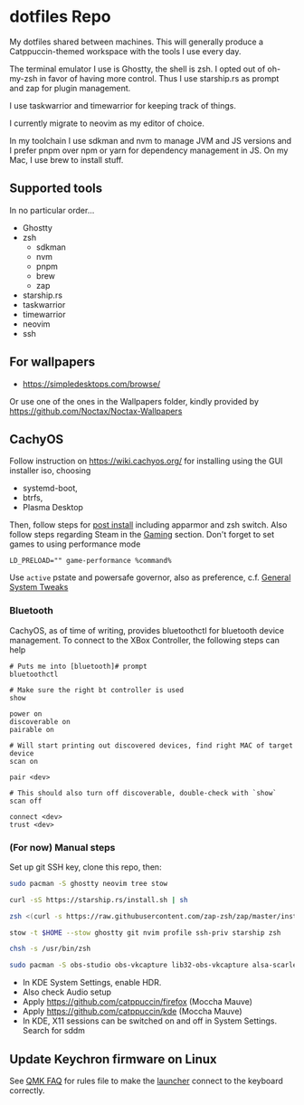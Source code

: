 # dotfiles Repo

My dotfiles shared between machines. This will generally produce a Catppuccin-themed workspace with the tools I use every day.

The terminal emulator I use is Ghostty, the shell is zsh. I opted out of oh-my-zsh in favor of having more control.
Thus I use starship.rs as prompt and zap for plugin management.

I use taskwarrior and timewarrior for keeping track of things.

I currently migrate to neovim as my editor of choice.

In my toolchain I use sdkman and nvm to manage JVM and JS versions and I prefer pnpm over npm or yarn for dependency management in JS.
On my Mac, I use brew to install stuff.

## Supported tools

In no particular order...

- Ghostty
- zsh
  - sdkman
  - nvm
  - pnpm
  - brew
  - zap
- starship.rs
- taskwarrior
- timewarrior
- neovim
- ssh

## For wallpapers

- https://simpledesktops.com/browse/

Or use one of the ones in the Wallpapers folder, kindly provided by https://github.com/Noctax/Noctax-Wallpapers

## CachyOS

Follow instruction on https://wiki.cachyos.org/ for installing using the GUI installer iso, choosing 
- systemd-boot,
- btrfs,
- Plasma Desktop

Then, follow steps for [post install](https://wiki.cachyos.org/configuration/post_install_setup/) including apparmor and zsh switch.
Also follow steps regarding Steam in the [Gaming](https://wiki.cachyos.org/configuration/gaming/) section. Don't forget to set games to using performance mode

```
LD_PRELOAD="" game-performance %command%
```

Use `active` pstate and powersafe governor, also as preference, c.f. [General System Tweaks](https://wiki.cachyos.org/configuration/general_system_tweaks/)

### Bluetooth

CachyOS, as of time of writing, provides bluetoothctl for bluetooth device management.
To connect to the XBox Controller, the following steps can help

```
# Puts me into [bluetooth]# prompt
bluetoothctl
```
```
# Make sure the right bt controller is used
show
```
```
power on
discoverable on
pairable on
```
```
# Will start printing out discovered devices, find right MAC of target device
scan on
```
```
pair <dev>
```
```
# This should also turn off discoverable, double-check with `show`
scan off
```
```
connect <dev>
trust <dev>
```

### (For now) Manual steps
Set up git SSH key, clone this repo, then:

```zsh
sudo pacman -S ghostty neovim tree stow
```

```zsh
curl -sS https://starship.rs/install.sh | sh
```

```zsh
zsh <(curl -s https://raw.githubusercontent.com/zap-zsh/zap/master/install.zsh) --branch release-v1 -k
```

```zsh
stow -t $HOME --stow ghostty git nvim profile ssh-priv starship zsh
```

```zsh
chsh -s /usr/bin/zsh
```

```zsh
sudo pacman -S obs-studio obs-vkcapture lib32-obs-vkcapture alsa-scarlett-gui
```

- In KDE System Settings, enable HDR.
- Also check Audio setup
- Apply https://github.com/catppuccin/firefox (Moccha Mauve)
- Apply https://github.com/catppuccin/kde (Moccha Mauve) 
- In KDE, X11 sessions can be switched on and off in System Settings. Search for sddm

## Update Keychron firmware on Linux

See [QMK FAQ](https://docs.qmk.fm/faq_build#linux-udev-rules) for rules file to make the [launcher](https://launcher.keychron.com/) connect to the keyboard correctly.

